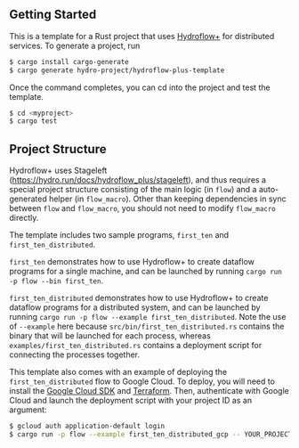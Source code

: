 ## Getting Started
This is a template for a Rust project that uses [Hydroflow+](http://github.com/hydro-project/hydroflow) for distributed services. To generate a project, run 

```bash
$ cargo install cargo-generate
$ cargo generate hydro-project/hydroflow-plus-template
```

Once the command completes, you can cd into the project and test the template.
```bash
$ cd <myproject>
$ cargo test
```

## Project Structure
Hydroflow+ uses Stageleft (https://hydro.run/docs/hydroflow_plus/stageleft), and thus requires a special project structure consisting of the main logic (in `flow`) and a auto-generated helper (in `flow_macro`). Other than keeping dependencies in sync between `flow` and `flow_macro`, you should not need to modify `flow_macro` directly.

The template includes two sample programs, `first_ten` and `first_ten_distributed`.

`first_ten` demonstrates how to use Hydroflow+ to create dataflow programs for a single machine, and can be launched by running `cargo run -p flow --bin first_ten`.

`first_ten_distributed` demonstrates how to use Hydroflow+ to create dataflow programs for a distributed system, and can be launched by running `cargo run -p flow --example first_ten_distributed`. Note the use of `--example` here because `src/bin/first_ten_distributed.rs` contains the binary that will be launched for each process, whereas `examples/first_ten_distributed.rs` contains a deployment script for connecting the processes together.

This template also comes with an example of deploying the `first_ten_distributed` flow to Google Cloud. To deploy, you will need to install the [Google Cloud SDK](https://cloud.google.com/sdk/docs/install) and [Terraform](https://developer.hashicorp.com/terraform/install). Then, authenticate with Google Cloud and launch the deployment script with your project ID as an argument:

```bash
$ gcloud auth application-default login
$ cargo run -p flow --example first_ten_distributed_gcp -- YOUR_PROJECT_ID_HERE
```
